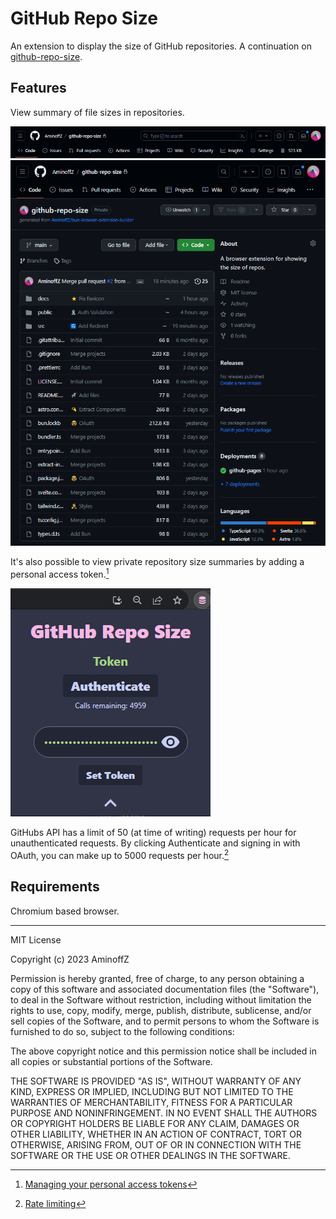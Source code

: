# GitHub Repo Size

An extension to display the size of GitHub repositories.
A continuation on [github-repo-size](https://github.com/harshjv/github-repo-size).

## Features

View summary of file sizes in repositories.

![Screenshot](assets/github-repo-size-tabs.png)
![Screenshot](assets/github-repo-size-repo.png)

It's also possible to view private repository size summaries by adding a personal access token.[^1]

![Screenshot](assets/github-repo-size-popup.png)

GitHubs API has a limit of 50 (at time of writing) requests per hour for unauthenticated requests. By clicking Authenticate and signing in with OAuth, you can make up to 5000 requests per hour.[^2]

[^1]: [Managing your personal access tokens](https://docs.github.com/en/authentication/keeping-your-account-and-data-secure/managing-your-personal-access-tokens)
[^2]: [Rate limiting](https://docs.github.com/en/rest/overview/resources-in-the-rest-api?apiVersion=2022-11-28#rate-limits)

## Requirements

Chromium based browser.

---

MIT License

Copyright (c) 2023 AminoffZ

Permission is hereby granted, free of charge, to any person obtaining a copy
of this software and associated documentation files (the "Software"), to deal
in the Software without restriction, including without limitation the rights
to use, copy, modify, merge, publish, distribute, sublicense, and/or sell
copies of the Software, and to permit persons to whom the Software is
furnished to do so, subject to the following conditions:

The above copyright notice and this permission notice shall be included in all
copies or substantial portions of the Software.

THE SOFTWARE IS PROVIDED "AS IS", WITHOUT WARRANTY OF ANY KIND, EXPRESS OR
IMPLIED, INCLUDING BUT NOT LIMITED TO THE WARRANTIES OF MERCHANTABILITY,
FITNESS FOR A PARTICULAR PURPOSE AND NONINFRINGEMENT. IN NO EVENT SHALL THE
AUTHORS OR COPYRIGHT HOLDERS BE LIABLE FOR ANY CLAIM, DAMAGES OR OTHER
LIABILITY, WHETHER IN AN ACTION OF CONTRACT, TORT OR OTHERWISE, ARISING FROM,
OUT OF OR IN CONNECTION WITH THE SOFTWARE OR THE USE OR OTHER DEALINGS IN THE
SOFTWARE.
